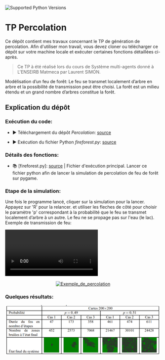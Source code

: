 ![Supported Python Versions](https://img.shields.io/badge/Python->=3.6-blue.svg?logo=python&logoColor=white)

# TP Percolation

Ce dépôt contient mes travaux concernant le TP de génération de percolation.
Afin d'utiliser mon travail, vous devez cloner ou télécharger ce dépôt sur votre machine locale et exécuter certaines fonctions détaillées ci-après.

> Ce TP à été réalisé lors du cours de Système multi-agents donné à L'ENSEIRB Matmeca par Laurent SIMON.

Modélisation d’un feu de forêt:
Le feu se transmet localement d’arbre en arbre et la possibilité de transmission peut être choisi. La forêt est un milieu
étendu et un grand nombre d’arbres constitue la forêt. 

## Explication du dépôt

### Exécution du code:

- ▶️️ Téléchargement du dépôt *Percolation*: [source](https://github.com/FaresEmb/Percolation)

- ▶️️ Exécution du fichier Python *fireforest.py*: [source](https://github.com/FaresEmb/Percolation/blob/master/fireforest.py)

### Détails des fonctions:

- 📚 [fireforest.py]: [source](https://github.com/FaresEmb/Percolation/blob/master/fireforest.py) |
Fichier d'exécution principal. Lancer ce fichier python afin de lancer la simulation de percolation de feu de forêt sur pygame.

### Etape de la simulation:

Une fois le programme lancé, cliquer sur la simulation pour la lancer. Appayez sur 'R' pour la relancer. et utiliser les fleches de côté pour choisir le paramètre 'p' correspondant à la probabilité que le feu se transmet localement d’arbre à un autre. Le feu ne se propage pas sur l'eau (le lac). 
Exemple de transmission de feu:

![Simulation](https://github.com/FaresEmb/Percolation/blob/master/image/video1.mp4)
<p align="center" >
   <a href="">
    <img alt="Exemple_de_percolation" src="https://gph.is/g/aQOQlX5" width="260" height="510" />
 </a>

### Quelques résultats:

![Simulation](https://github.com/FaresEmb/Percolation/blob/master/image/capture4.PNG)
